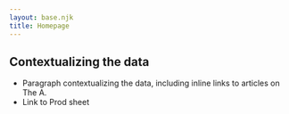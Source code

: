 ```yaml
---
layout: base.njk
title: Homepage
---
```


## Contextualizing the data

* Paragraph contextualizing the data, including inline links to articles on The A.
* Link to Prod sheet
